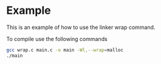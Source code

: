 # Example

This is an example of how to use the linker wrap command.

To compile use the following commands

```bash
gcc wrap.c main.c -o main -Wl,--wrap=malloc
./main
```

